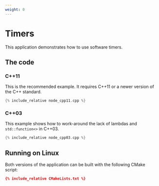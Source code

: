 ```yaml
---
weight: 0
---
```


# Timers

This application demonstrates how to use software timers.

## The code

### C++11

This is the recommended example.
It requires C++11 or a newer version of the C++ standard.

```cpp
{% include_relative node_cpp11.cpp %}
```

### C++03

This example shows how to work-around the lack of lambdas and `std::function<>` in C++03.

```cpp
{% include_relative node_cpp03.cpp %}
```

## Running on Linux

Both versions of the application can be built with the following CMake script:

```cmake
{% include_relative CMakeLists.txt %}
```
